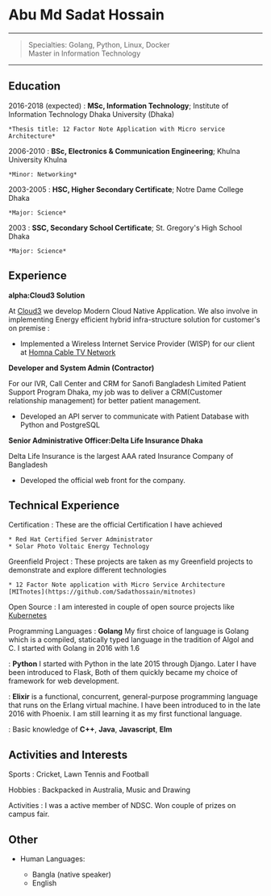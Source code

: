 Abu Md Sadat Hossain
====================

----

>  Specialties: Golang, Python, Linux, Docker\
>  Master in Information Technology

---

Education
---------

2016-2018 (expected)
:   **MSc, Information Technology**; Institute of Information Technology
    Dhaka University (Dhaka)

    *Thesis title: 12 Factor Note Application with Micro service Architecture*

2006-2010
:   **BSc, Electronics & Communication Engineering**; Khulna University
    Khulna

    *Minor: Networking*

2003-2005
:   **HSC, Higher Secondary Certificate**; Notre Dame College
    Dhaka

    *Major: Science*

2003
:   **SSC, Secondary School Certificate**; St. Gregory's High School
    Dhaka

    *Major: Science*


Experience
----------

**alpha:Cloud3 Solution**

At [Cloud3](https://facebook.com/cloud3bd) we develop Modern Cloud
Native Application. We also involve in implementing Energy efficient
hybrid infra-structure solution for customer's on premise :

* Implemented a Wireless Internet Service Provider (WISP) for our client
  at [Homna Cable TV Network](https://www.facebook.com/homnacabletv/)


**Developer and System Admin (Contractor)**

For our IVR, Call Center and CRM for Sanofi Bangladesh Limited Patient
Support Program Dhaka, my job was to deliver a CRM(Customer relationship
management) for better patient management.

* Developed an API server to communicate with Patient Database with
  Python and PostgreSQL

**Senior Administrative Officer:Delta Life Insurance Dhaka**

Delta Life Insurance is the largest AAA rated Insurance Company of Bangladesh

* Developed the official web front for the company.

Technical Experience
--------------------

Certification
:   These are the official Certification I have achieved

    * Red Hat Certified Server Administrator
    * Solar Photo Voltaic Energy Technology

Greenfield Project
:   These projects are taken as my Greenfield projects to demonstrate and
    explore different technologies

    * 12 Factor Note application with Micro Service Architecture [MITnotes](https://github.com/Sadathossain/mitnotes)


Open Source
:   I am interested in couple of open source projects like
    [Kubernetes](https://kubernetes.io/)

Programming Languages
:   **Golang**
    My first choice of language is Golang which is a compiled, statically
    typed language in the tradition of Algol and C. I started with Golang
    in 2016 with 1.6

:   **Python** I started with Python in the late 2015 through Django.
    Later I have been introduced to Flask, Both of them quickly became
    my choice of framework for web development.

:   **Elixir** is a functional, concurrent, general-purpose programming
    language that runs on the Erlang virtual machine. I have been introduced to
    in the late 2016 with Phoenix. I am still learning it as my first functional
    language.

:   Basic knowledge of **C++**, **Java**, **Javascript**, **Elm**

[ref]: https://github.com/Sadathossain/


Activities and Interests
------------------------

Sports
:   Cricket, Lawn Tennis and Football

Hobbies
:   Backpacked in Australia, Music and Drawing

Activities
:   I was a active member of NDSC. Won couple of prizes on campus fair.

Other
-----

* Human Languages:

     * Bangla (native speaker)
     * English
